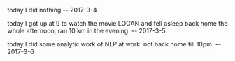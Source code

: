 today I did nothing -- 2017-3-4

today I got up at 9 to watch the movie LOGAN and fell asleep back home the whole afternoon, ran 10 km in the evening. -- 2017-3-5

today I did some analytic work of NLP at work. not back home till 10pm. -- 2017-3-6
